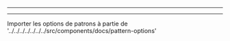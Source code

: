 - - -
- - -

Importer les options de patrons à partie de '../../../../../../../src/components/docs/pattern-options'

<PatternOptions pattern='aaron' />

